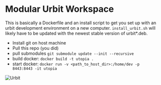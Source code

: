 # Modular Urbit Workspace

This is basically a Dockerfile and an install script to get you set up with an 
urbit development environment on a new computer. 
`install_urbit.sh` will likely have to be updated with the newest stable version 
of urbit\*.deb.

- Install git on host machine
- Pull this repo (you did)
- pull submodules `git submodule update --init --recursive`
- build docker: `docker build -t utopia .`
- start docker: `docker run -v <path_to_host_dir>:/home/dev -p 8443:8443 -it utopia`

![Urbit](http://media.urbit.org/site/blog-0.jpg)

